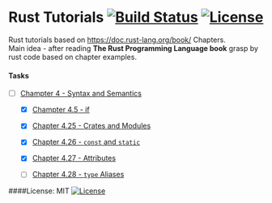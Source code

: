 # Rust Tutorials [![Build Status](https://travis-ci.org/mrLSD/rust-tutorials.svg?branch=master)](https://travis-ci.org/mrLSD/rust-tutorials) [![License](http://img.shields.io/badge/license-mit-blue.svg?style=flat-square)](https://raw.githubusercontent.com/mrLSD/rust-tutorials/master/LICENSE)
Rust tutorials based on https://doc.rust-lang.org/book/ Chapters.<br>
Main idea - after reading **The Rust Programming Language book** grasp by rust code based on chapter examples.

#### Tasks
- [ ] [Champter 4 - Syntax and Semantics](https://doc.rust-lang.org/book/syntax-and-semantics.html)
    - [x] [Champter 4.5 - if](https://doc.rust-lang.org/book/if.html)
    - [x] [Chapter 4.25 - Crates and Modules](https://doc.rust-lang.org/book/crates-and-modules.html)
    - [x] [Chapter 4.26 - `const` and `static`](https://doc.rust-lang.org/book/const-and-static.html)
    - [x] [Chapter 4.27 - Attributes](https://doc.rust-lang.org/book/attributes.html)
    - [ ] [Chapter 4.28 - `type` Aliases](https://doc.rust-lang.org/book/type-aliases.html)


####License: MIT [![License](http://img.shields.io/badge/license-mit-blue.svg?style=flat-square)](https://raw.githubusercontent.com/mrLSD/rust-tutorials/master/LICENSE)
